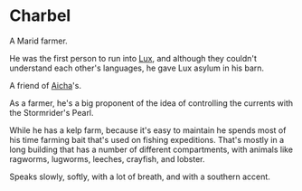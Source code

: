 # Charbel

A Marid farmer.

He was the first person to run into [Lux](../PCs/Lux.md), and although they couldn't understand each other's languages, he gave Lux asylum in his barn.

A friend of [Aicha](./Laminites/Aicha.md)'s.

As a farmer, he's a big proponent of the idea of controlling the currents with the Stormrider's Pearl.

While he has a kelp farm, because it's easy to maintain he spends most of his time farming bait that's used on fishing expeditions. That's mostly in a long building that has a number of different compartments, with animals like ragworms, lugworms, leeches, crayfish, and lobster.

Speaks slowly, softly, with a lot of breath, and with a southern accent.

